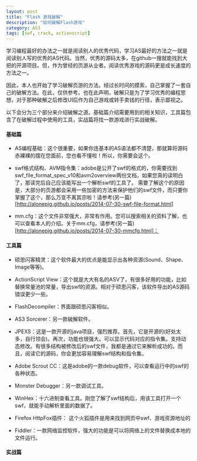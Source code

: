 ```yaml
---
layout: post
title: "Flash 游戏破解"
description: "如何破解Flash游戏"
category: AS3
tags: [swf, crack, actionscript]
---
```



学习编程最好的办法之一就是阅读别人的优秀代码，学习AS最好的方法之一就是阅读别人写的优秀的AS代码。当然，优秀的源码太多，在github一搜就能找到大把的开源项目。但，作为曾经的页游从业者。阅读优秀游戏的源码更是成长速度的方法之一。

因此，本人也开始了学习破解页游的方法。经过长时间的摸索，自己掌握了一套自己的破解方法。在此，仅供参考。也在此声明，破解只是为了学习优秀的编程思想，对于那种破解之后修改UI后作为自己游戏或转手卖钱的行径，表示鄙视之。

以下会分为三个部分来介绍破解之道。基础篇介绍需要用到的相关知识，工具篇包含了在破解过程中使用的工具，实战篇将找一款游戏进行实战破解。


#### 基础篇

* AS编程基础：这个很重要，如果你连基本的AS语法都不清楚，那就算将源码赤裸裸的摆在您面前，您也看不懂啦！所以，你需要会这个。

* swf格式结构、AVM指令集：adobe是公开了swf的格式的，你需要找到swf_file_format_spec_v10和avm2overview两份文档，如果您真的读明白了，那读完后自己应该能写出一个解析swf的工具了。
需要了解这个的原因是，大部分的页游都会采用一些加密的方法来保护他们的swf文件，而只要你掌握了这个，那么万变不离其宗啦！请参考(另一篇)[http://alonepig.github.io/posts/2014-07-30-swf-file-format.html]

* mm.cfg：这个文件非常强大，非常有作用。您可以搜索相关的资料了解，也可以查看本人的介绍。关于mm.cfg，请参考(另一篇)[http://alonepig.github.io/posts/2014-07-30-mmcfg.html]：

	

#### 工具篇

* 硕思闪客精灵：这个软件最大的优点是能显示出各种资源(Sound、Shape、Image等等)。

* ActionScript View：这个就是大大有名的ASV了，有很多好用的功能，比如替换常量池的常量，导出swf的资源。相对于硕思闪客，该软件导出的AS源码错误更少一些。

* FlashDecompiler：界面跟硕思闪客相似。

* AS3 Sorcerer：另一款破解软件。

* JPEXS：这是一款开源的java项目，强烈推荐。首先，它是开源的(好处太多，自行领会)。再次，功能也很强大。可以显示代码对应的指令集。支持动态修改。有很多结构被修改后的swf文件，我都是通过它来解析成功的。而且，阅读它的源码，你会更加容易理解swf结构和指令集。

* Adobe Scrout CC：这是adobe的一款debug软件，可以查看运行中的swf的各种状态。

* Monster Debugger：另一款调试工具。

* WinHex：十六进制查看工具。刚您了解了swf结构后，用该工具打开一个swf，就能手动解析里面的数据了。

* Firefox HttpFox插件： 这个火狐插件是用来找到网页中swf、游戏资源地址的

* Fiddler：一款网络监控软件，强大的功能是可以将网络上的文件替换成本地的文件运行。

#### 实战篇



